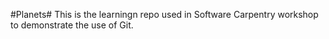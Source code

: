 #Planets#
This is the learningn repo used in Software Carpentry workshop to demonstrate the use of Git.





